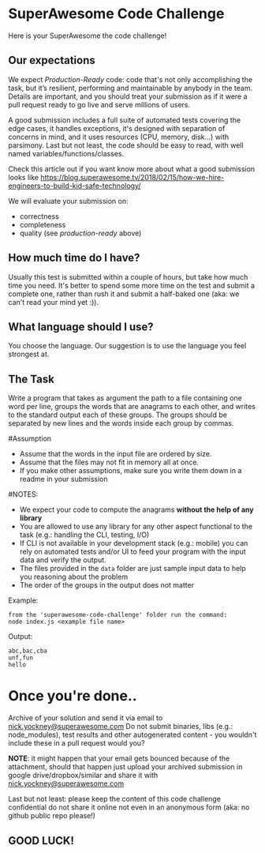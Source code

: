 # SuperAwesome Code Challenge

Here is your SuperAwesome the code challenge!

## Our expectations
We expect *Production-Ready* code: code that's not only accomplishing the task, but it’s resilient, performing and maintainable by anybody in the team.
Details are important, and you should treat your submission as if it were a pull request ready to go live and serve millions of users.

A good submission includes a full suite of automated tests covering the edge cases, it handles exceptions, it's designed with separation of concerns in mind, and it uses resources (CPU, memory, disk...) with parsimony.
Last but not least, the code should be easy to read, with well named variables/functions/classes.

Check this article out if you want know more about what a good submission looks like
https://blog.superawesome.tv/2018/02/15/how-we-hire-engineers-to-build-kid-safe-technology/

We will evaluate your submission on:
* correctness
* completeness
* quality (see *production-ready* above)

## How much time do I have?
Usually this test is submitted within a couple of hours, but take how much time you need.
It's better to spend some more time on the test and submit a complete one, rather than rush it and submit a half-baked one (aka: we can't read your mind yet :)).

## What language should I use?
You choose the language. Our suggestion is to use the language you feel strongest at.

## The Task
Write a program that takes as argument the path to a file containing one word per line, groups the words that are anagrams to each other, and writes to the standard output each of these groups.
The groups should be separated by new lines and the words inside each group by commas.

#Assumption
* Assume that the words in the input file are ordered by size.
* Assume that the files may not fit in memory all at once.
* If you make other assumptions, make sure you write them down in a readme in your submission

#NOTES:
* We expect your code to compute the anagrams __without the help of any library__
* You are allowed to use any library for any other aspect functional to the task (e.g.: handling the CLI, testing, I/O)
* If CLI is not available in your development stack (e.g.: mobile) you can rely on automated tests and/or UI to feed your program with the input data and verify the output.
* The files provided in the `data` folder are just sample input data to help you reasoning about the problem
* The order of the groups in the output does not matter

Example:
```
from the 'superawesome-code-challenge' folder run the command:
node index.js <example file name>
```

Output:
```
abc,bac,cba
unf,fun
hello
```

# Once you're done..
Archive of your solution and send it via email to nick.yockney@superawesome.com
Do not submit binaries, libs (e.g.: node_modules), test results and other autogenerated content - you wouldn't include these in a pull request would you?

**NOTE**: it might happen that your email gets bounced because of the attachment, should that happen just upload your archived submission in google drive/dropbox/similar and share it with nick.yockney@superawesome.com

Last but not least: please keep the content of this code challenge confidential do not share it online not even in an anonymous form (aka: no github public repo please!)

## GOOD LUCK!
